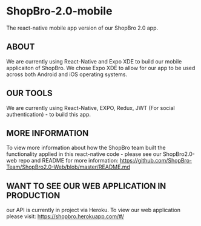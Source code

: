 # ShopBro-2.0-mobile
The react-native mobile app version of our ShopBro 2.0 app.

## ABOUT 
We are currently using React-Native and Expo XDE to build our mobile applicaiton of ShopBro. 
We chose Expo XDE to allow for our app to be used across both Android and iOS operating systems.

## OUR TOOLS
We are currently using React-Native, EXPO, Redux, JWT (For social authentication) - to build this app.

## MORE INFORMATION
To view more information about how the ShopBro team built the functionality applied in this react-native code - please see our ShopBro2.0-web repo and README for more information:  https://github.com/ShopBro-Team/ShopBro2.0-Web/blob/master/README.md

## WANT TO SEE OUR WEB APPLICATION IN PRODUCTION
our API is currently in project via Heroku.  To view our web application please visit: https://shopbro.herokuapp.com/#/
